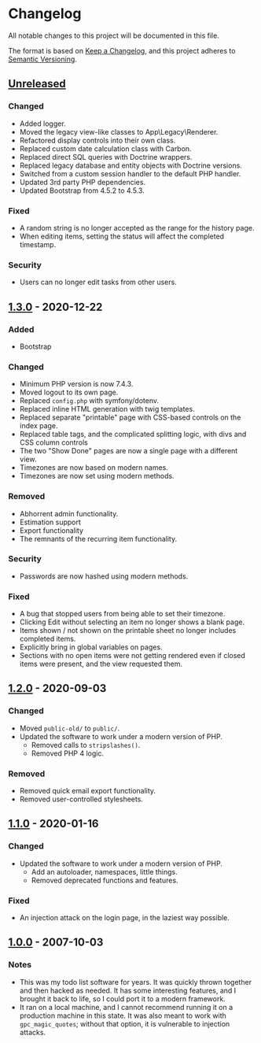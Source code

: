 # Changelog
All notable changes to this project will be documented in this file.

The format is based on [Keep a Changelog](https://keepachangelog.com/en/1.0.0/),
and this project adheres to [Semantic Versioning](https://semver.org/spec/v2.0.0.html).

## [Unreleased]
### Changed
- Added logger.
- Moved the legacy view-like classes to App\Legacy\Renderer.
- Refactored display controls into their own class.
- Replaced custom date calculation class with Carbon.
- Replaced direct SQL queries with Doctrine wrappers.
- Replaced legacy database and entity objects with Doctrine versions.
- Switched from a custom session handler to the default PHP handler.
- Updated 3rd party PHP dependencies.
- Updated Bootstrap from 4.5.2 to 4.5.3.

### Fixed
- A random string is no longer accepted as the range for the history page.
- When editing items, setting the status will affect the completed timestamp.

### Security
- Users can no longer edit tasks from other users.

## [1.3.0] - 2020-12-22
### Added
- Bootstrap

### Changed
- Minimum PHP version is now 7.4.3.
- Moved logout to its own page.
- Replaced `config.php` with symfony/dotenv.
- Replaced inline HTML generation with twig templates.
- Replaced separate "printable" page with CSS-based controls on the index page.
- Replaced table tags, and the complicated splitting logic, with divs and CSS
  column controls
- The two "Show Done" pages are now a single page with a different view.
- Timezones are now based on modern names.
- Timezones are now set using modern methods.

### Removed
- Abhorrent admin functionality.
- Estimation support
- Export functionality
- The remnants of the recurring item functionality.

### Security
- Passwords are now hashed using modern methods.

### Fixed
- A bug that stopped users from being able to set their timezone.
- Clicking Edit without selecting an item no longer shows a blank page.
- Items shown / not shown on the printable sheet no longer includes completed
  items.
- Explicitly bring in global variables on pages.
- Sections with no open items were not getting rendered even if closed items
  were present, and the view requested them.

## [1.2.0] - 2020-09-03
### Changed
- Moved `public-old/` to `public/`.
- Updated the software to work under a modern version of PHP.
  - Removed calls to `stripslashes()`.
  - Removed PHP 4 logic.

### Removed
- Removed quick email export functionality.
- Removed user-controlled stylesheets.

## [1.1.0] - 2020-01-16
### Changed
- Updated the software to work under a modern version of PHP.
  - Add an autoloader, namespaces, little things.
  - Removed deprecated functions and features.

### Fixed
- An injection attack on the login page, in the laziest way possible.

## [1.0.0] - 2007-10-03
### Notes
- This was my todo list software for years.  It was quickly thrown together and
  then hacked as needed.  It has some interesting features, and I brought it
  back to life, so I could port it to a modern framework.
- It ran on a local machine, and I cannot recommend running it on a production
  machine in this state.  It was also meant to work with `gpc_magic_quotes`;
  without that option, it is vulnerable to injection attacks.

[Unreleased]: https://github.com/dharple/todo-old/compare/v1.3.0...master
[1.3.0]: https://github.com/dharple/todo-old/compare/v1.2.0...v1.3.0
[1.2.0]: https://github.com/dharple/todo-old/compare/v1.1.0...v1.2.0
[1.1.0]: https://github.com/dharple/todo-old/compare/v1.0.0...v1.1.0
[1.0.0]: https://github.com/dharple/todo-old/releases/tag/v1.0.0

